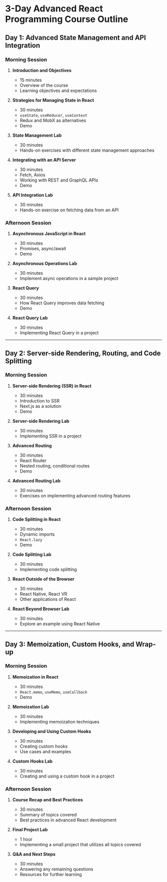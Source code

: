 # 3-Day Advanced React Programming Course Outline

## Day 1: Advanced State Management and API Integration

### Morning Session

1. **Introduction and Objectives**

   - 15 minutes
   - Overview of the course
   - Learning objectives and expectations

2. **Strategies for Managing State in React**

   - 30 minutes
   - `useState`, `useReducer`, `useContext`
   - Redux and MobX as alternatives
   - Demo

3. **State Management Lab**

   - 30 minutes
   - Hands-on exercises with different state management approaches

4. **Integrating with an API Server**

   - 30 minutes
   - Fetch, Axios
   - Working with REST and GraphQL APIs
   - Demo

5. **API Integration Lab**
   - 30 minutes
   - Hands-on exercise on fetching data from an API

### Afternoon Session

1. **Asynchronous JavaScript in React**

   - 30 minutes
   - Promises, async/await
   - Demo

2. **Asynchronous Operations Lab**

   - 30 minutes
   - Implement async operations in a sample project

3. **React Query**

   - 30 minutes
   - How React Query improves data fetching
   - Demo

4. **React Query Lab**
   - 30 minutes
   - Implementing React Query in a project

---

## Day 2: Server-side Rendering, Routing, and Code Splitting

### Morning Session

1. **Server-side Rendering (SSR) in React**

   - 30 minutes
   - Introduction to SSR
   - Next.js as a solution
   - Demo

2. **Server-side Rendering Lab**

   - 30 minutes
   - Implementing SSR in a project

3. **Advanced Routing**

   - 30 minutes
   - React Router
   - Nested routing, conditional routes
   - Demo

4. **Advanced Routing Lab**
   - 30 minutes
   - Exercises on implementing advanced routing features

### Afternoon Session

1. **Code Splitting in React**

   - 30 minutes
   - Dynamic imports
   - `React.lazy`
   - Demo

2. **Code Splitting Lab**

   - 30 minutes
   - Implementing code splitting

3. **React Outside of the Browser**

   - 30 minutes
   - React Native, React VR
   - Other applications of React

4. **React Beyond Browser Lab**
   - 30 minutes
   - Explore an example using React Native

---

## Day 3: Memoization, Custom Hooks, and Wrap-up

### Morning Session

1. **Memoization in React**

   - 30 minutes
   - `React.memo`, `useMemo`, `useCallback`
   - Demo

2. **Memoization Lab**

   - 30 minutes
   - Implementing memoization techniques

3. **Developing and Using Custom Hooks**

   - 30 minutes
   - Creating custom hooks
   - Use cases and examples

4. **Custom Hooks Lab**
   - 30 minutes
   - Creating and using a custom hook in a project

### Afternoon Session

1. **Course Recap and Best Practices**

   - 30 minutes
   - Summary of topics covered
   - Best practices in advanced React development

2. **Final Project Lab**

   - 1 hour
   - Implementing a small project that utilizes all topics covered

3. **Q&A and Next Steps**
   - 30 minutes
   - Answering any remaining questions
   - Resources for further learning
